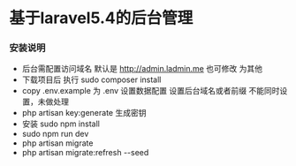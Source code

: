 
# 基于laravel5.4的后台管理

### 安装说明

* 后台需配置访问域名 默认是 http://admin.ladmin.me 也可修改 为其他
* 下载项目后 执行 sudo composer install
* copy .env.example 为 .env 设置数据配置 设置后台域名或者前缀 不能同时设置，未做处理
* php artisan key:generate 生成密钥
* 安装 sudo npm install
* sudo npm run dev
* php artisan migrate
* php artisan migrate:refresh --seed
